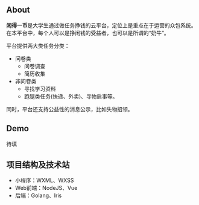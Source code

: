 ## About

**闲得一币**是大学生通过做任务挣钱的云平台，定位上是重点在于运营的众包系统。在本平台中，每个人可以是挣闲钱的受益者，也可以是所谓的“奶牛”。

平台提供两大类任务分类：

* 问卷类
  * 问卷调查
  * 简历收集
* 非问卷类
  * 寻找学习资料
  * 跑腿类任务(快递、外卖)、寻物启事等。

同时，平台还支持公益性的消息公示，比如失物招领。

## Demo

待填

## 项目结构及技术站

- 小程序：WXML、WXSS
- Web前端：NodeJS、Vue
- 后端：Golang、Iris


